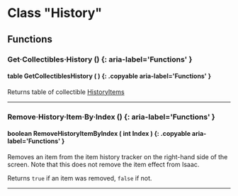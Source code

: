 # Class "History"

## Functions

### Get·Collectibles·History () {: aria-label='Functions' }
#### table GetCollectiblesHistory ( ) {: .copyable aria-label='Functions' }
Returns table of collectible [HistoryItems](HistoryItem.md)

___

### Remove·History·Item·By·Index () {: aria-label='Functions' }
#### boolean RemoveHistoryItemByIndex ( int Index ) {: .copyable aria-label='Functions' }
Removes an item from the item history tracker on the right-hand side of the screen. Note that this does not remove the item effect from Isaac.

Returns `true` if an item was removed, `false` if not.

___